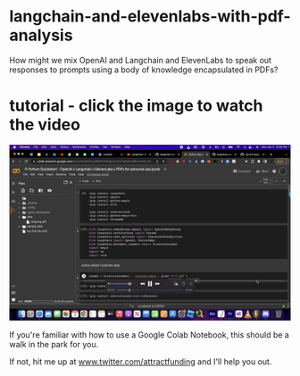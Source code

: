 # langchain-and-elevenlabs-with-pdf-analysis
How might we mix OpenAI and Langchain and ElevenLabs to speak out responses to prompts using a body of knowledge encapsulated in PDFs?

# tutorial - click the image to watch the video

[![Watch the video](https://github.com/unicornlaunching/langchain-and-elevenlabs-with-pdf-analysis/raw/main/Screen%20Shot%202023-04-03%20at%2010.14.46%20PM.png)](https://www.youtube.com/watch?v=e4Ed2Jr5WL8)


If you're familiar with how to use a Google Colab Notebook, this should be a walk in the park for you.

If not, hit me up at www.twitter.com/attractfunding and I'll help you out.
